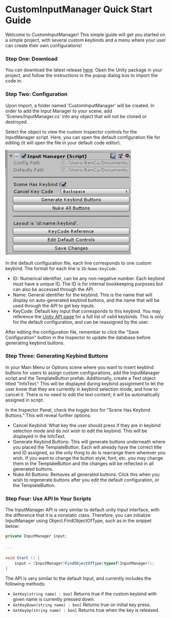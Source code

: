 # CustomInputManager Quick Start Guide

Welcome to CustomInputManager! This simple guide will get you started on a simple project, with several custom keybinds and a menu where your user can create their own configurations!

### Step One: Download

You can download the latest release [here](https://github.com/dbqeo/UnityInputManager/releases). Open the Unity package in your project, and follow the instructions in the popup dialog box to import the code in.

### Step Two: Configuration

Upon import, a folder named 'CustomInputManager' will be created. In order to add the Input Manager to your scene, add 'Scenes/InputManager.cs' into any object that will not be cloned or destroyed.

Select the object to view the custom Inspector controls for the InputManager script. Here, you can open the default configuration file for editing (it will open the file in your default code editor). 

![InputManager Inspector](inputmanager.PNG "Input Manager")

In the default configuration file, each line corresponds to one custom keybind. The format for each line is `ID:Name:KeyCode`. 
 - ID: Numerical identifier, can be any non-negative number. Each keybind must have a unique ID. The ID is for internal bookkeeping purposes but can also be accessed through the API. 
 - Name: General identifier for the keybind. This is the name that will display on auto-generated keybind buttons, and the name that will be used through the API to get key inputs.
 - KeyCode: Default key input that corresponds to this keybind. You may reference the [Unity API page](https://docs.unity3d.com/ScriptReference/KeyCode.html) for a full list of valid keybinds. This is only for the default configuration, and can be reassigned by the user.

 After editing the configuration file, remember to click the "Save Configuration" button in the Inspector to update the database before generating keybind buttons.

 ### Step Three: Generating Keybind Buttons
 
 In your Main Menu or Options scene where you want to insert keybind buttons for users to assign custom configurations, add the InputManager script and the TemplateButton prefab. Additionally, create a Text object titled "InfoText." This will be displayed during keybind assignment to let the user know that they are currently in keybind selection mode, and how to cancel it. There is no need to edit the text content; it will be automatically assigned in script.
 
 In the Inspector Panel, check the toggle box for "Scene Has Keybind Buttons." This will reveal further options:
  - Cancel Keybind: What key the user should press if they are in keybind selection mode and do not wish to edit the keybind. This will be displayed in the InfoText.
  - Generate Keybind Buttons: This will generate buttons underneath where you placed the TemplateButton. Each will already have the correct title and ID assigned, so the only thing to do is rearrange them wherever you wish. If you want to change the button style, font, etc. you may change them in the TemplateButton and the changes will be reflected in all generated buttons.
  - Nuke All Buttons: Removes all generated buttons. Click this when you wish to regenerate buttons after you edit the default configuration, or the TemplateButton.

### Step Four: Use API In Your Scripts

The InputManager API is very similar to default unity Input interface, with the difference that it is a nonstatic class. Therefore, you can initialize InputManager using Object.FindObjectOfType, such as in the snippet below:

```csharp
private InputManager input;

...

void Start () {
    input = (InputManager)FindObjectOfType(typeof(InputManager));
}
```

The API is very similar to the default Input, and currently includes the following methods:
 - `GetKey(string name) : bool` Returns true if the custom keybind with given name is currently pressed down.
 - `GetKeyDown(string name) : bool` Returns true on initial key press.
 - `GetKeyUp(string name) : bool` Returns true when the key is released.
